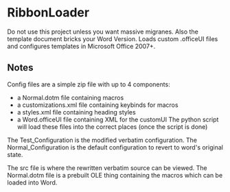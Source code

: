 # RibbonLoader
Do not use this project unless you want massive migranes.
Also the template document bricks your Word Version.
Loads custom .officeUI files and configures templates in Microsoft Office 2007+.
## Notes
Config files are a simple zip file with up to 4 components:
* a Normal.dotm file containing macros
* a customizations.xml file containing keybinds for macros
* a styles.xml file containing heading styles
* a Word.officeUI file containing XML for the customUI
The python script will load these files into the correct places (once the script is done)

The Test_Configuration is the modified verbatim configuration.
The Normal_Configuration is the default configuration to revert to word's original state.

The src file is where the rewritten verbatim source can be viewed. The Normal.dotm file is a prebuilt OLE thing containing the macros which can be loaded into Word.